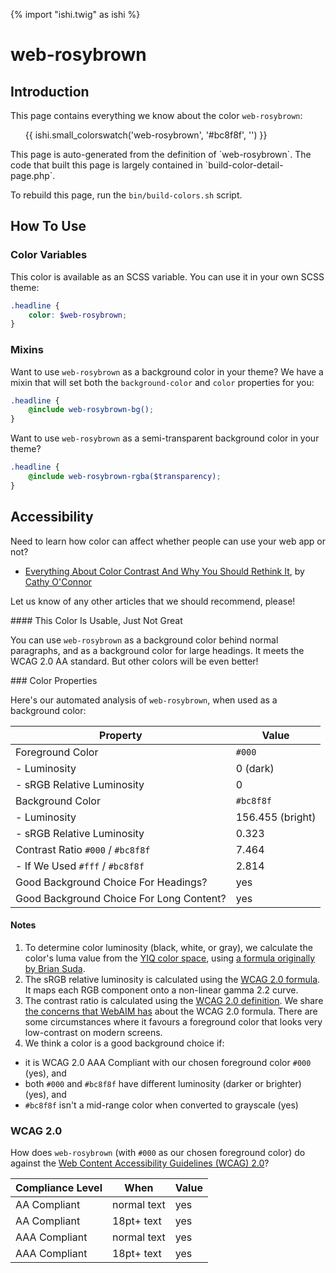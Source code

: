 {% import "ishi.twig" as ishi %}
# web-rosybrown

## Introduction

This page contains everything we know about the color `web-rosybrown`:

<div class="grid">
    <div class="cell">
        <div class="swatch">
            <ul>
                {{ ishi.small_colorswatch('web-rosybrown', '#bc8f8f', '') }}
            </ul>
        </div>
    </div>
</div>

<div class="callout attention" markdown="1">
This page is auto-generated from the definition of `web-rosybrown`. The code that built this page is largely contained in `build-color-detail-page.php`.

To rebuild this page, run the `bin/build-colors.sh` script.
</div>

## How To Use

### Color Variables

This color is available as an SCSS variable. You can use it in your own SCSS theme:

```scss
.headline {
    color: $web-rosybrown;
}
```

### Mixins

Want to use `web-rosybrown` as a background color in your theme? We have a mixin that will set both the `background-color` and `color` properties for you:

```scss
.headline {
    @include web-rosybrown-bg();
}
```

Want to use `web-rosybrown` as a semi-transparent background color in your theme?

```scss
.headline {
    @include web-rosybrown-rgba($transparency);
}
```

## Accessibility

Need to learn how color can affect whether people can use your web app or not?

* [Everything About Color Contrast And Why You Should Rethink It](https://www.smashingmagazine.com/2014/10/color-contrast-tips-and-tools-for-accessibility/), by [Cathy O'Connor](http://www.twitter.com/cagocon)

Let us know of any other articles that we should recommend, please!
<div class="callout warning" markdown="1">
#### This Color Is Usable, Just Not Great

You can use `web-rosybrown` as a background color behind normal paragraphs, and as a background color for large headings. It meets the WCAG 2.0 AA standard. But other colors will be even better!
</div>
### Color Properties

Here's our automated analysis of `web-rosybrown`, when used as a background color:

Property | Value
---------|------
Foreground Color | `#000`
- Luminosity | 0 (dark)
- sRGB Relative Luminosity | 0
Background Color | `#bc8f8f`
- Luminosity | 156.455 (bright)
- sRGB Relative Luminosity | 0.323
Contrast Ratio `#000` / `#bc8f8f` | 7.464
- If We Used `#fff` / `#bc8f8f` | 2.814
Good Background Choice For Headings? | yes
Good Background Choice For Long Content? | yes

#### Notes

1. To determine color luminosity (black, white, or gray), we calculate the color's luma value from the [YIQ color space](https://en.wikipedia.org/wiki/YIQ), using [a formula originally by Brian Suda](https://24ways.org/2010/calculating-color-contrast/).
1. The sRGB relative luminosity is calculated using the [WCAG 2.0 formula](https://www.w3.org/TR/WCAG20/#relativeluminancedef). It maps each RGB component onto a non-linear gamma 2.2 curve.
1. The contrast ratio is calculated using the [WCAG 2.0 definition](https://www.w3.org/TR/2008/REC-WCAG20-20081211/#contrast-ratiodef). We share [the concerns that WebAIM has](http://webaim.org/blog/wcag-2-1-feedback/) about the WCAG 2.0 formula. There are some circumstances where it favours a foreground color that looks very low-contrast on modern screens.
1. We think a color is a good background choice if:
  - it is WCAG 2.0 AAA Compliant with our chosen foreground color `#000` (yes), and
  - both `#000` and `#bc8f8f` have different luminosity (darker or brighter) (yes), and
  - `#bc8f8f` isn't a mid-range color when converted to grayscale (yes)

### WCAG 2.0

How does `web-rosybrown` (with `#000` as our chosen foreground color) do against the [Web Content Accessibility Guidelines (WCAG) 2.0](https://www.w3.org/TR/WCAG20/)?

Compliance Level | When | Value
-----------------|------|------
AA Compliant | normal text | yes
AA Compliant | 18pt+ text | yes
AAA Compliant | normal text | yes
AAA Compliant | 18pt+ text | yes